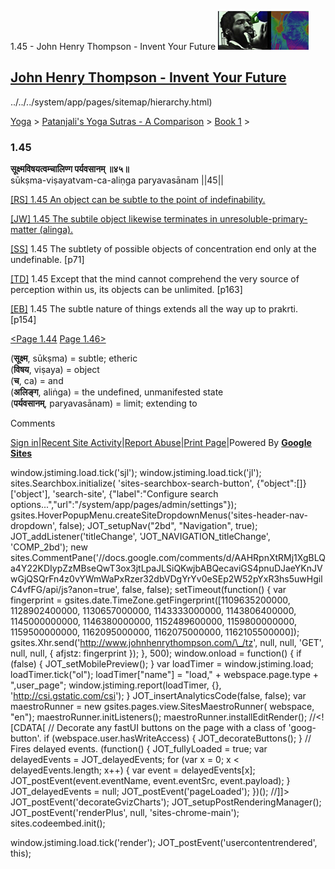 1.45 - John Henry Thompson - Invent Your Future [![John Henry Thompson - Invent Your Future](../../../_/rsrc/1329567069254/config/customLogo.gif-revision=6.png)](../../../index.html)

[John Henry Thompson - Invent Your Future](../../../index.html)
---------------------------------------------------------------

../../../system/app/pages/sitemap/hierarchy.html)
    

[Yoga](../../../yoga.html)‎ > ‎[Patanjali's Yoga Sutras - A Comparison](../../patanjani.html)‎ > ‎[Book 1](../book-1.html)‎ > ‎

### 1.45

**सूक्ष्मविषयत्वम्चालिण्ग पर्यवसानम् ॥४५॥**  
sūkṣma-viṣayatvam-ca-aliṇga paryavasānam ||45||  
  
  
[\[RS\] 1.45 An object can be subtle to the point of indefinability.](http://www.ashtangayoga.info/philosophy/yoga-sutra-patanjali/chapter-1/item/sukshma-vishayatvam-alinga-paryavasanam/)  
  
[\[JW\] 1.45 The subtile object likewise terminates in unresoluble-primary-matter (alinga).](http://books.google.com/books?id=YzFImjtOxUwC&pg=PA91&ci=112%2C283%2C726%2C63&source=bookclip)  
  
[\[SS\]](http://www.amazon.com/Yoga-Sutras-Patanjali-Commentary-Satchidananda/dp/0932040381) 1.45 The subtlety of possible objects of concentration end only at the undefinable. \[p71\]  
  
[\[TD\]](http://www.amazon.com/Heart-Yoga-Developing-Personal-Practice/dp/089281764X/ref=sr_1_5?ie=UTF8&qid=1326228195&sr=8-5) 1.45 Except that the mind cannot comprehend the very source of perception within us, its objects can be unlimited. \[p163\]  
  
[\[EB\]](http://www.amazon.com/Yoga-Sutras-Patanjali-Translation-Commentary/dp/0865477361/ref=sr_1_1?ie=UTF8&s=books&qid=1250508322&sr=1-1) 1.45 The subtle nature of things extends all the way up to prakrti. \[p154\]  
  
  
[<Page 1.44](144.html)  [Page 1.46>](146.html)  
  

(**सूक्ष्म**, sūkṣma) = subtle; etheric  
(**विषय**, viṣaya) = object  
(**च**, ca) = and  
(**अलिङ्ग**, aliṅga) = the undefined, unmanifested state  
(**पर्यवसानम्**, paryavasānam) = limit; extending to

Comments

[Sign in](https://accounts.google.com/ServiceLogin?continue=http://sites.google.com/a/johnhenrythompson.com/jht/yoga/patanjani/book-1/145&service=jotspot)|[Recent Site Activity](../../../system/app/pages/recentChanges.html)|[Report Abuse](http://sites.google.com/a/johnhenrythompson.com/jht/system/app/pages/reportAbuse)|[Print Page](javascript:;)|Powered By **[Google Sites](http://sites.google.com/site)**

window.jstiming.load.tick('sjl'); window.jstiming.load.tick('jl'); sites.Searchbox.initialize( 'sites-searchbox-search-button', {"object":\[\]}\['object'\], 'search-site', {"label":"Configure search options...","url":"/system/app/pages/admin/settings"}); gsites.HoverPopupMenu.createSiteDropdownMenus('sites-header-nav-dropdown', false); JOT\_setupNav("2bd", "Navigation", true); JOT\_addListener('titleChange', 'JOT\_NAVIGATION\_titleChange', 'COMP\_2bd'); new sites.CommentPane('//docs.google.com/comments/d/AAHRpnXtRMj1XgBLQa4Y22KDIypZzMBseQwT3ox3jtLpaJLSiQKwjbABQecaviGS4pnuDJaeYKnJVwGjQSQrFn4z0vYWmWaPxRzer32dbVDgYrYv0eSEp2W52pYxR3hs5uwHgilC4vfFG/api/js?anon=true', false, false); setTimeout(function() { var fingerprint = gsites.date.TimeZone.getFingerprint(\[1109635200000, 1128902400000, 1130657000000, 1143333000000, 1143806400000, 1145000000000, 1146380000000, 1152489600000, 1159800000000, 1159500000000, 1162095000000, 1162075000000, 1162105500000\]); gsites.Xhr.send('http://www.johnhenrythompson.com/\_/tz', null, null, 'GET', null, null, { afjstz: fingerprint }); }, 500); window.onload = function() { if (false) { JOT\_setMobilePreview(); } var loadTimer = window.jstiming.load; loadTimer.tick("ol"); loadTimer\["name"\] = "load," + webspace.page.type + ",user\_page"; window.jstiming.report(loadTimer, {}, 'http://csi.gstatic.com/csi'); } JOT\_insertAnalyticsCode(false, false); var maestroRunner = new gsites.pages.view.SitesMaestroRunner( webspace, "en"); maestroRunner.initListeners(); maestroRunner.installEditRender(); //<!\[CDATA\[ // Decorate any fastUI buttons on the page with a class of 'goog-button'. if (webspace.user.hasWriteAccess) { JOT\_decorateButtons(); } // Fires delayed events. (function() { JOT\_fullyLoaded = true; var delayedEvents = JOT\_delayedEvents; for (var x = 0; x < delayedEvents.length; x++) { var event = delayedEvents\[x\]; JOT\_postEvent(event.eventName, event.eventSrc, event.payload); } JOT\_delayedEvents = null; JOT\_postEvent('pageLoaded'); })(); //\]\]> JOT\_postEvent('decorateGvizCharts'); JOT\_setupPostRenderingManager(); JOT\_postEvent('renderPlus', null, 'sites-chrome-main'); sites.codeembed.init();

window.jstiming.load.tick('render'); JOT\_postEvent('usercontentrendered', this);